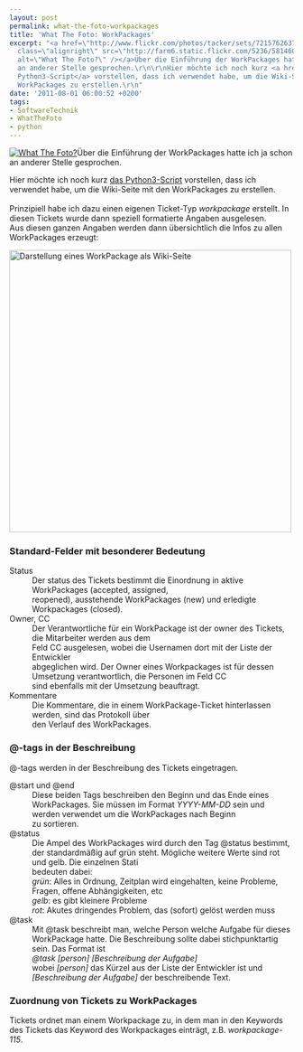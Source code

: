 ```yaml
---
layout: post
permalink: what-the-foto-workpackages
title: 'What The Foto: WorkPackages'
excerpt: "<a href=\"http://www.flickr.com/photos/tacker/sets/72157626379556132/\"><img
  class=\"alignright\" src=\"http://farm6.static.flickr.com/5236/5814600568_a78deedb78_m.jpg\"
  alt=\"What The Foto?\" /></a>Über die Einführung der WorkPackages hatte ich ja schon
  an anderer Stelle gesprochen.\r\n\r\nHier möchte ich noch kurz <a href=\"/svn/WTF/workpackages/WorkPackages.py\">das
  Python3-Script</a> vorstellen, dass ich verwendet habe, um die Wiki-Seite mit den
  WorkPackages zu erstellen.\r\n"
date: '2011-08-01 06:00:52 +0200'
tags:
- SoftwareTechnik
- WhatTheFoto
- python
---
```

<p><a href="http://www.flickr.com/photos/tacker/sets/72157626379556132/"><img class="alignright" src="http://farm6.static.flickr.com/5236/5814600568_a78deedb78_m.jpg" alt="What The Foto?" /></a>Über die Einführung der WorkPackages hatte ich ja schon an anderer Stelle gesprochen.</p>
<p>Hier möchte ich noch kurz <a href="{{ '/svn/WTF/workpackages/WorkPackages.py' | prepend: site.baseurl | prepend: site.url }}">das Python3-Script</a> vorstellen, dass ich verwendet habe, um die Wiki-Seite mit den WorkPackages zu erstellen.<br />
<br />
Prinzipiell habe ich dazu einen eigenen Ticket-Typ <em>workpackage</em> erstellt. In diesen Tickets wurde dann speziell formatierte Angaben ausgelesen.<br />
Aus diesen ganzen Angaben werden dann übersichtlich die Infos zu allen WorkPackages erzeugt:</p>
<p><a href="http://www.flickr.com/photos/tacker/5984338818/sizes/o/in/photostream/"><img src="http://farm7.static.flickr.com/6142/5984338818_efebda104c_o.png" width="500" alt="Darstellung eines WorkPackage als Wiki-Seite" /></a></p>
<h3 class="textimage">Standard-Felder mit besonderer Bedeutung</h3>
<dl>
<dt>Status</dt>
<dd>Der status des Tickets bestimmt die Einordnung in aktive WorkPackages (accepted, assigned,<br />
reopened), ausstehende WorkPackages (new) und erledigte Workpackages (closed).</dd>
<dt>Owner, CC</dt>
<dd>Der Verantwortliche für ein WorkPackage ist der owner des Tickets, die Mitarbeiter werden aus dem<br />
Feld CC ausgelesen, wobei die Usernamen dort mit der Liste der Entwickler<br />
abgeglichen wird. Der Owner eines Workpackages ist für dessen Umsetzung verantwortlich, die Personen im Feld CC<br />
sind ebenfalls mit der Umsetzung beauftragt.</dd>
<dt>Kommentare</dt>
<dd>Die Kommentare, die in einem WorkPackage-Ticket hinterlassen werden, sind das Protokoll über<br />
den Verlauf des WorkPackages.</dd>
</dl>
<h3 class="textimage">@-tags in der Beschreibung</h3>
<p>@-tags werden in der Beschreibung des Tickets eingetragen.</p>
<dl>
<dt>@start und @end</dt>
<dd>Diese beiden Tags beschreiben den Beginn und das Ende eines WorkPackages. Sie müssen im Format <em>YYYY-MM-DD</em> sein und werden verwendet um die WorkPackages nach Beginn<br />
zu sortieren.</dd>
<dt>@status</dt>
<dd>Die Ampel des WorkPackages wird durch den Tag @status bestimmt, der standardmäßig auf grün steht. Mögliche weitere Werte sind rot und gelb. Die einzelnen Stati<br />
bedeuten dabei:<br />
<em>grün</em>: Alles in Ordnung, Zeitplan wird eingehalten, keine Probleme, Fragen, offene Abhängigkeiten, etc<br />
<em>gelb</em>: es gibt kleinere Probleme<br />
<em>rot</em>: Akutes dringendes Problem, das (sofort) gelöst werden muss</dd>
<dt>@task</dt>
<dd>Mit @task beschreibt man, welche Person welche Aufgabe für dieses WorkPackage hatte. Die Beschreibung sollte dabei stichpunktartig sein. Das Format ist<br />
<em>@task [person] [Beschreibung der Aufgabe]</em><br />
wobei <em>[person]</em> das Kürzel aus der Liste der Entwickler ist und <em>[Beschreibung der Aufgabe]</em> der beschreibende Text.</dd>
</dl>
<h3 class="textimage">Zuordnung von Tickets zu WorkPackages</h3>
<p>Tickets ordnet man einem Workpackage zu, in dem man in den Keywords des Tickets das Keyword des Workpackages einträgt, z.B. <em>workpackage-115</em>.</p>
